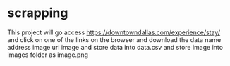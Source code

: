 # scrapping
This project will go access https://downtowndallas.com/experience/stay/
and click on one of the links on the browser and download the data
name
address
image url
image
and store data into data.csv
and store image into images folder as image.png
